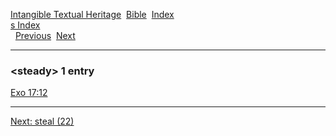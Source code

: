 [Intangible Textual Heritage](../../index)  [Bible](../index) 
[Index](index)   
[s Index](_s_)  
  [Previous](c10896)  [Next](c10898) 

------------------------------------------------------------------------

### &lt;steady&gt; 1 entry

[Exo 17:12](../kjv/exo017.htm#012)  

------------------------------------------------------------------------

[Next: steal (22)](c10898)
